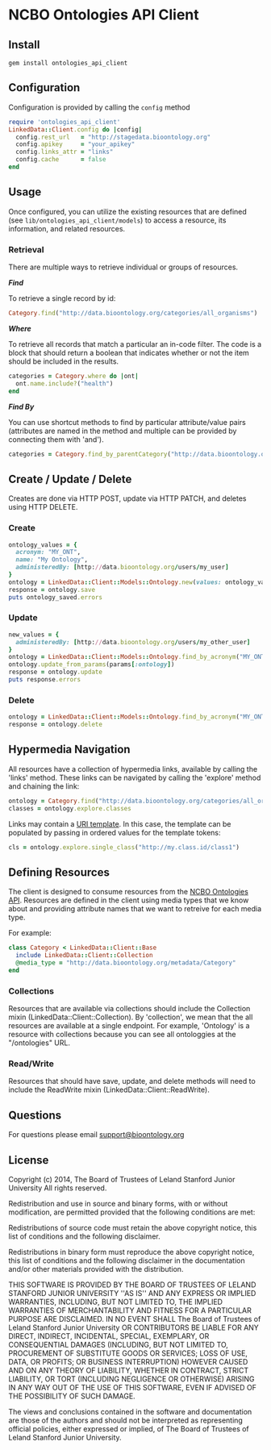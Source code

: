 # NCBO Ontologies API Client

## Install

    gem install ontologies_api_client

## Configuration

Configuration is provided by calling the <code>config</code> method

```ruby
require 'ontologies_api_client'
LinkedData::Client.config do |config|
  config.rest_url   = "http://stagedata.bioontology.org"
  config.apikey     = "your_apikey"
  config.links_attr = "links"
  config.cache      = false
end
```

## Usage

Once configured, you can utilize the existing resources that are defined (see <code>lib/ontologies_api_client/models</code>)
to access a resource, its information, and related resources.

### Retrieval

There are multiple ways to retrieve individual or groups of resources.

***Find***

To retrieve a single record by id:

```ruby
Category.find("http://data.bioontology.org/categories/all_organisms")
```

***Where***

To retrieve all records that match a particular an in-code filter. The code is a block that should return a
boolean that indicates whether or not the item should be included in the results.

```ruby
categories = Category.where do |ont|
  ont.name.include?("health")
end
```

***Find By***

You can use shortcut methods to find by particular attribute/value pairs
(attributes are named in the method and multiple can be provided by connecting them with 'and').

```ruby
categories = Category.find_by_parentCategory("http://data.bioontology.org/categories/anatomy")
```

## Create / Update / Delete

Creates are done via HTTP POST, update via HTTP PATCH, and deletes using HTTP DELETE.

### Create

```ruby
ontology_values = {
  acronym: "MY_ONT",
  name: "My Ontology",
  administeredBy: [http://data.bioontology.org/users/my_user]
}
ontology = LinkedData::Client::Models::Ontology.new(values: ontology_values)
response = ontology.save
puts ontology_saved.errors
```

### Update

```ruby
new_values = {
  administeredBy: [http://data.bioontology.org/users/my_other_user]
}
ontology = LinkedData::Client::Models::Ontology.find_by_acronym("MY_ONT")
ontology.update_from_params(params[:ontology])
response = ontology.update
puts response.errors
```

### Delete

```ruby
ontology = LinkedData::Client::Models::Ontology.find_by_acronym("MY_ONT")
response = ontology.delete
```

## Hypermedia Navigation

All resources have a collection of hypermedia links, available by calling the 'links' method.
These links can be navigated by calling the 'explore' method and chaining the link:

```ruby
ontology = Category.find("http://data.bioontology.org/categories/all_organisms")
classes = ontology.explore.classes
```

Links may contain a [URI template](http://tools.ietf.org/html/rfc6570). In this case, the template can be
populated by passing in ordered values for the template tokens:

```ruby
cls = ontology.explore.single_class("http://my.class.id/class1")
```

## Defining Resources

The client is designed to consume resources from the [NCBO Ontologies API](https://github.com/ncbo/ontologies_api).
Resources are defined in the client using media types that we know about and
providing attribute names that we want to retreive for each media type.

For example:

```ruby
class Category < LinkedData::Client::Base
  include LinkedData::Client::Collection
  @media_type = "http://data.bioontology.org/metadata/Category"
end
```

### Collections

Resources that are available via collections should include the Collection mixin (LinkedData::Client::Collection).
By 'collection', we mean that the all resources are available at a single endpoint.
For example, 'Ontology' is a resource with collections because you can see all ontologgies
at the "/ontologies" URL.

### Read/Write

Resources that should have save, update, and delete methods will need to include the ReadWrite mixin (LinkedData::Client::ReadWrite).

## Questions

For questions please email [support@bioontology.org](support@bioontology.org.)

## License

Copyright (c) 2014, The Board of Trustees of Leland Stanford Junior University All rights reserved.

Redistribution and use in source and binary forms, with or without modification, are permitted provided that the following conditions are met:

Redistributions of source code must retain the above copyright notice, this list of conditions and the following disclaimer.

Redistributions in binary form must reproduce the above copyright notice, this list of conditions and the following disclaimer in the documentation and/or other materials provided with the distribution.

THIS SOFTWARE IS PROVIDED BY THE BOARD OF TRUSTEES OF LELAND STANFORD JUNIOR UNIVERSITY ''AS IS'' AND ANY EXPRESS OR IMPLIED WARRANTIES, INCLUDING, BUT NOT LIMITED TO, THE IMPLIED WARRANTIES OF MERCHANTABILITY AND FITNESS FOR A PARTICULAR PURPOSE ARE DISCLAIMED. IN NO EVENT SHALL The Board of Trustees of Leland Stanford Junior University OR CONTRIBUTORS BE LIABLE FOR ANY DIRECT, INDIRECT, INCIDENTAL, SPECIAL, EXEMPLARY, OR CONSEQUENTIAL DAMAGES (INCLUDING, BUT NOT LIMITED TO, PROCUREMENT OF SUBSTITUTE GOODS OR SERVICES; LOSS OF USE, DATA, OR PROFITS; OR BUSINESS INTERRUPTION) HOWEVER CAUSED AND ON ANY THEORY OF LIABILITY, WHETHER IN CONTRACT, STRICT LIABILITY, OR TORT (INCLUDING NEGLIGENCE OR OTHERWISE) ARISING IN ANY WAY OUT OF THE USE OF THIS SOFTWARE, EVEN IF ADVISED OF THE POSSIBILITY OF SUCH DAMAGE.

The views and conclusions contained in the software and documentation are those of the authors and should not be interpreted as representing official policies, either expressed or implied, of The Board of Trustees of Leland Stanford Junior University.
